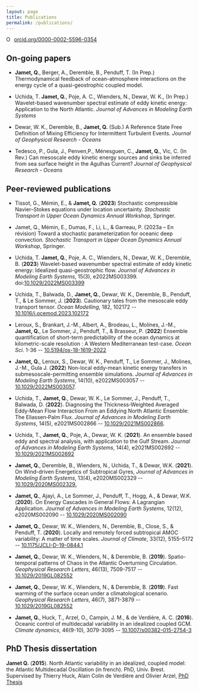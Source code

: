 ```yaml
---
layout: page
title: Publications
permalink: /publications/
---
```


<a href="https://orcid.org/0000-0002-5596-0354" target="orcid.widget" rel="noopener noreferrer" style="vertical-align:top;"><img src="https://orcid.org/sites/default/files/images/orcid_16x16.png" style="width:1em;margin-right:.5em;" alt="ORCID iD icon">orcid.org/0000-0002-5596-0354</a>


## On-going papers
 - **Jamet, Q.**, Berger, A., Deremble, B., Penduff, T. (In Prep.) Thermodynamical feedback of ocean-atmosphere interactions on the energy cycle of a quasi-geostrophic coupled model.

 - Uchida, T. **Jamet, Q.**, Poje, A. C.,  Wienders, N., Dewar, W. K., (In Prep.) Wavelet-based wavenumber spectral estimate of eddy kinetic energy: Application to the North Atlantic. *Journal of Advances in Modeling Earth Systems*

 - Dewar, W. K., Deremble, B., **Jamet, Q.** (Sub.) A Reference State Free Definition of Mixing Efficiency for Intermittent Turbulent Events. *Journal of Geophysical Research - Oceans*

 - Tedesco, P., Gula, J., Penven,P.,  Ménesguen, C., **Jamet, Q.**, Vic, C. (In Rev.) Can mesoscale eddy kinetic energy sources and sinks be inferred from sea surface height in the Agulhas Current? *Journal of Geophysical Research - Oceans*


## Peer-reviewed publications
- Tissot, G., Mémin, E., & **Jamet, Q.** (**2023**) Stochastic compressible Navier–Stokes equations under location uncertainty. *Stochastic Transport in Upper Ocean Dynamics Annual Workshop*, Springer.

- Jamet, Q., Mémin, E., Dumas, F., Li, L., & Garreau, P. (2023a – En révision) Toward a stochastic parameterization for oceanic deep convection. *Stochastic Transport in Upper Ocean Dynamics Annual Workshop*, Springer.

- Uchida, T. **Jamet, Q.**, Poje, A. C.,  Wienders, N., Dewar, W. K., Deremble, B. (**2023**) Wavelet-based wavenumber spectral estimate of eddy kinetic energy: Idealized quasi-geostrophic flow. *Journal of Advances in Modeling Earth Systems*, 15(3), e2022MS003399. doi:[10.1029/2022MS003399](https://doi.org/10.1029/2022MS003399) 

- Uchida, T., Balwada, D., **Jamet, Q.**, Dewar, W. K., Deremble, B., Penduff, T., & Le Sommer, J. (**2023**). Cautionary tales from the mesoscale eddy transport tensor. *Ocean Modelling*, 182, 102172 -- [10.1016/j.ocemod.2023.102172](https://doi.org/10.1016/j.ocemod.2023.102172)

 - Leroux, S., Brankart, J.-M., Albert, A., Brodeau, L., Molines, J.-M., **Jamet, Q.**, Le Sommer, J., Penduff, T., & Brasseur, P. (**2022**) Ensemble quantification of short-term predictability of the ocean dynamics at kilometric-scale resolution : A Western Mediterranean test-case. *Ocean Sci.* 1-36 -- [10.5194/os-18-1619-2022](https://doi.org/10.5194/os-18-1619-2022)

 - **Jamet, Q.**, Leroux, S., Dewar, W. K., Penduff, T., Le Sommer, J., Molines, J.-M., Gula J. (**2022**) Non-local eddy-mean kinetic energy transfers in submesoscale-permitting ensemble simulations. *Journal of Advances in Modeling Earth Systems*, 14(10), e2022MS003057 -- [10.1029/2022MS003057](https://doi.org/10.1029/2022MS003057).

 - Uchida, T., **Jamet, Q.**, Dewar, W. K., Le Sommer, J., Penduff, T., Balwada, D. (**2022**). Diagnosing the Thickness‐Weighted Averaged Eddy‐Mean Flow Interaction From an Eddying North Atlantic Ensemble: The Eliassen‐Palm Flux. *Journal of Advances in Modeling Earth Systems*, 14(5), e2021MS002866 -- [10.1029/2021MS002866](https://doi.org/10.1029/2021MS002866).

 - Uchida, T., **Jamet, Q.**, Poje, A., Dewar, W. K. (**2021**). An ensemble based eddy and spectral analysis, with application to the Gulf Stream. *Journal of Advances in Modeling Earth Systems*, 14(4), e2021MS002692 -- [10.1029/2021MS002692](https://doi.org/10.1029/2021MS002692)

 - **Jamet, Q.**, Deremble, B., Wienders, N., Uchida, T., & Dewar, W.K. (**2021**). On Wind-driven Energetics of Subtropical Gyres, *Journal of Advances in Modeling Earth Systems*, 13(4), e2020MS002329 -- [10.1029/2020MS002329.](https://doi.org/10.1029/2020MS002329)

 - **Jamet, Q.**, Ajayi, A., Le Sommer, J., Penduff, T., Hogg, A., & Dewar, W.K. (**2020**). On Energy Cascades in General Flows: A Lagrangian Application. *Journal of Advances in Modeling Earth Systems*, 12(12), e2020MS002090 -- [10.1029/2020MS002090](https://doi.org/10.1029/2020MS002090)

 - **Jamet, Q.**, Dewar, W. K., Wienders, N., Deremble, B., Close, S., & Penduff, T. (**2020**). Locally and remotely forced subtropical AMOC variability: A matter of time scales. *Journal of Climate*, 33(12), 5155–5172 -- [10.1175/JCLI-D-19-0844.1](https://doi.org/10.1175/JCLI-D-19-0844.1)
 
 - **Jamet, Q.**, Dewar, W. K., Wienders, N., & Deremble, B. (**2019**). Spatio-temporal patterns of Chaos in the Atlantic Overturning Circulation. *Geophysical Research Letters*, 46(13), 7509-7517 -- [10.1029/2019GL082552](https://doi.org/10.1029/2019GL082552)

 - **Jamet, Q.**, Dewar, W. K., Wienders, N., & Deremble, B. (**2019**). Fast warming of the surface ocean under a climatological scenario. *Geophysical Research Letters*, 46(7), 3871-3879 -- [10.1029/2019GL082552](https://doi.org/10.1029/2019GL082336)

 - **Jamet, Q.**, Huck, T., Arzel, O., Campin, J. M., & de Verdière, A. C. (**2016**). Oceanic control of multidecadal variability in an idealized coupled GCM. *Climate dynamics*, 46(9-10), 3079-3095 -- [10.1007/s00382-015-2754-3](http://ocean.fsu.edu/~qjamet/share/files/Jamet_etal_CD2015.pdf)

## PhD Thesis dissertation
**Jamet Q.**  (**2015**). North Atlantic variability in an idealized, coupled model: the Atlantic Multidecadal Oscillation  (in french). PhD, Univ. Brest. Supervised by Thierry Huck, Alain Colin de Verdière and Olivier Arzel, [PhD Thesis](http://ocean.fsu.edu/~qjamet/share/files/These_JametQ_Final.pdf)
